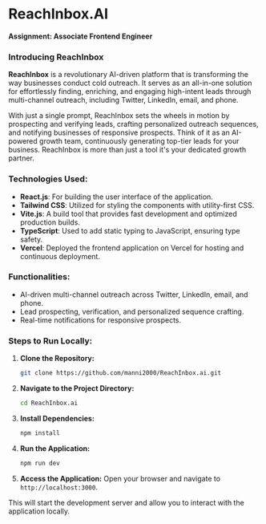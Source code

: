 # ReachInbox.AI
**Assignment: Associate Frontend Engineer** <br>

### Introducing ReachInbox

**ReachInbox** is a revolutionary AI-driven platform that is transforming the way businesses conduct cold outreach. It serves as an all-in-one solution for effortlessly finding, enriching, and engaging high-intent leads through multi-channel outreach, including Twitter, LinkedIn, email, and phone. <br>

With just a single prompt, ReachInbox sets the wheels in motion by prospecting and verifying leads, crafting personalized outreach sequences, and notifying businesses of responsive prospects. Think of it as an AI-powered growth team, continuously generating top-tier leads for your business. ReachInbox is more than just a tool it's your dedicated growth partner.

### **Technologies Used:**
- **React.js**: For building the user interface of the application.
- **Tailwind CSS**: Utilized for styling the components with utility-first CSS.
- **Vite.js**: A build tool that provides fast development and optimized production builds.
- **TypeScript**: Used to add static typing to JavaScript, ensuring type safety.
- **Vercel**: Deployed the frontend application on Vercel for hosting and continuous deployment.

### **Functionalities:**
- AI-driven multi-channel outreach across Twitter, LinkedIn, email, and phone.
- Lead prospecting, verification, and personalized sequence crafting.
- Real-time notifications for responsive prospects.

### **Steps to Run Locally:**
1. **Clone the Repository:**
   ```bash
   git clone https://github.com/manni2000/ReachInbox.ai.git
   ```
2. **Navigate to the Project Directory:**
   ```bash
   cd ReachInbox.ai
   ```
3. **Install Dependencies:**
   ```bash
   npm install
   ```
4. **Run the Application:**
   ```bash
   npm run dev
   ```
5. **Access the Application:**
   Open your browser and navigate to `http://localhost:3000`.

This will start the development server and allow you to interact with the application locally.

